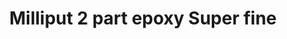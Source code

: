 ---
layout: product
title: "Milliput 2 part epoxy Super fine"
price: "1200" 
desc: "N/A"
img_path: "/assets/img/MIL_SFW.jpg"
brand: "N/A"
available: true
special_offer: true
new: false
soon: false
cat: "00"
subcat: "00"
subsubcat: "0N/A"
sifra: "MIL_SFW"
---